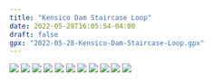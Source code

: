 ```yaml
---
title: "Kensico Dam Staircase Loop"
date: 2022-05-28T16:05:54-04:00
draft: false
gpx: "2022-05-28-Kensico-Dam-Staircase-Loop.gpx"
---
```


![](/files/images/tracks/2022-05-28/PXL_20220528_200615659.jpg)
![](/files/images/tracks/2022-05-28/PXL_20220528_201008987.jpg)
![](/files/images/tracks/2022-05-28/PXL_20220528_201341799.jpg)
![](/files/images/tracks/2022-05-28/PXL_20220528_201612366.jpg)
![](/files/images/tracks/2022-05-28/PXL_20220528_201808828.jpg)
![](/files/images/tracks/2022-05-28/PXL_20220528_201831881.jpg)
![](/files/images/tracks/2022-05-28/PXL_20220528_202858177.jpg)
![](/files/images/tracks/2022-05-28/PXL_20220528_202906658.MP.jpg)
![](/files/images/tracks/2022-05-28/PXL_20220528_203405335.jpg)
![](/files/images/tracks/2022-05-28/PXL_20220528_203408972.jpg)
![](/files/images/tracks/2022-05-28/PXL_20220528_203452432.jpg)
